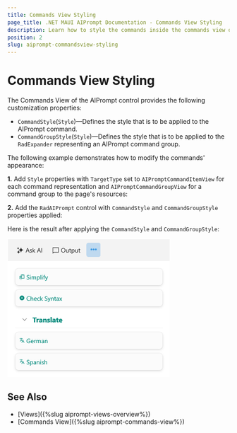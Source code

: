```yaml
---
title: Commands View Styling
page_title: .NET MAUI AIPrompt Documentation - Commands View Styling
description: Learn how to style the commands inside the commands view of the Telerik .NET MAUI AIPrompt control.
position: 2
slug: aiprompt-commandsview-styling
---
```


# Commands View Styling

The Commands View of the AIPrompt control provides the following customization properties:

* `CommandStyle`(`Style`)&mdash;Defines the style that is to be applied to the AIPrompt command.
* `CommandGroupStyle`(`Style`)&mdash;Defines the style that is to be applied to the `RadExpander` representing an AIPrompt command group.

The following example demonstrates how to modify the commands' appearance:

**1.** Add `Style` properties with `TargetType` set to `AIPromptCommandItemView` for each command representation and `AIPromptCommandGroupView` for a command group to the page's resources:

<snippet id='aiprompt-commandsview-style' />

**2.** Add the `RadAIPrompt` control with `CommandStyle` and `CommandGroupStyle` properties applied:

<snippet id='aiprompt-commandsview-styling-xaml' />

Here is the result after applying the `CommandStyle` and `CommandGroupStyle`:

![Telerik .NET MAUI AIPrompt Commands View Styling](images/aiprompt-commands-styling.png)

## See Also

- [Views]({%slug aiprompt-views-overview%})
- [Commands View]({%slug aiprompt-commands-view%})
